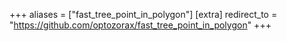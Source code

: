 +++
aliases = ["fast_tree_point_in_polygon"]
[extra]
redirect_to = "https://github.com/optozorax/fast_tree_point_in_polygon"
+++